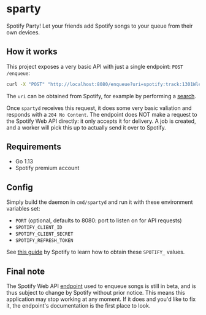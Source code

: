 # sparty

Spotify Party! Let your friends add Spotify songs to your queue from their own devices.

## How it works

This project exposes a very basic API with just a single endpoint: `POST /enqueue`:

```bash
curl -X "POST" "http://localhost:8080/enqueue?uri=spotify:track:1301WleyT98MSxVHPZCA6M
``` 

The `uri` can be obtained from Spotify, for example by performing a [search](https://developer.spotify.com/documentation/web-api/reference/search/search/).

Once `spartyd` receives this request, it does some very basic valiation and responds with a `204 No Content`. The endpoint does NOT make a request to the Spotify Web API directly: it only accepts it for delivery. A job is created, and a worker will pick this up to actually send it over to Spotify.    

## Requirements

* Go 1.13
* Spotify premium account

## Config

Simply build the daemon in `cmd/spartyd` and run it with these environment variables set:

* `PORT` (optional, defaults to 8080: port to listen on for API requests)
* `SPOTIFY_CLIENT_ID`
* `SPOTIFY_CLIENT_SECRET`
* `SPOTIFY_REFRESH_TOKEN`

See [this guide](https://developer.spotify.com/documentation/general/guides/authorization-guide/) by Spotify to learn how to obtain these `SPOTIFY_` values.

## Final note

The Spotify Web API [endpoint](https://developer.spotify.com/documentation/web-api/reference/player/add-to-queue/) used to enqueue songs is still in beta, and is thus subject to change by Spotify without prior notice. This means this application may stop working at any moment. If it does and you'd like to fix it, the endpoint's documentation is the first place to look. 
